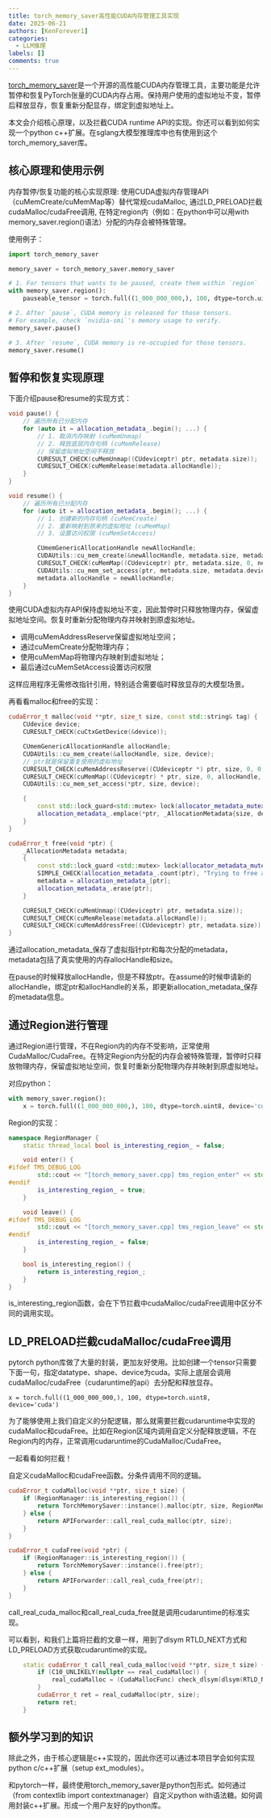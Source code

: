 ```yaml
---
title: torch_memory_saver高性能CUDA内存管理工具实现
date: 2025-06-21
authors: [KenForever1]
categories: 
  - LLM推理
labels: []
comments: true
---
```


[torch_memory_saver](https://github.com/fzyzcjy/torch_memory_saver/tree/master
)是一个开源的高性能CUDA内存管理工具，主要功能是允许暂停和恢复PyTorch张量的CUDA内存占用。保持用户使用的虚拟地址不变，暂停后释放显存，恢复重新分配显存，绑定到虚拟地址上。

本文会介绍核心原理，以及拦截CUDA runtime API的实现。你还可以看到如何实现一个python c++扩展。在sglang大模型推理库中也有使用到这个torch_memory_saver库。

<!-- more -->

## 核心原理和使用示例

内存暂停/恢复功能的核心实现原理:
使用CUDA虚拟内存管理API（cuMemCreate/cuMemMap等）替代常规cudaMalloc, 通过LD_PRELOAD拦截cudaMalloc/cudaFree调用, 在特定region内（例如：在python中可以用with memory_saver.region()语法）分配的内存会被特殊管理。

使用例子：
```python
import torch_memory_saver

memory_saver = torch_memory_saver.memory_saver

# 1. For tensors that wants to be paused, create them within `region`
with memory_saver.region():
    pauseable_tensor = torch.full((1_000_000_000,), 100, dtype=torch.uint8, device='cuda')

# 2. After `pause`, CUDA memory is released for those tensors.
# For example, check `nvidia-smi`'s memory usage to verify.
memory_saver.pause()

# 3. After `resume`, CUDA memory is re-occupied for those tensors.
memory_saver.resume()
```

## 暂停和恢复实现原理

下面介绍pause和resume的实现方式：
```cpp
void pause() {
    // 遍历所有已分配内存
    for (auto it = allocation_metadata_.begin(); ...) {
        // 1. 取消内存映射 (cuMemUnmap)
        // 2. 释放底层内存句柄 (cuMemRelease)
        // 保留虚拟地址空间不释放
        CURESULT_CHECK(cuMemUnmap((CUdeviceptr) ptr, metadata.size));
        CURESULT_CHECK(cuMemRelease(metadata.allocHandle));
    }
}
```

```cpp
void resume() {
    // 遍历所有已分配内存
    for (auto it = allocation_metadata_.begin(); ...) {
        // 1. 创建新的内存句柄 (cuMemCreate)
        // 2. 重新映射到原来的虚拟地址 (cuMemMap)
        // 3. 设置访问权限 (cuMemSetAccess)

        CUmemGenericAllocationHandle newAllocHandle;
        CUDAUtils::cu_mem_create(&newAllocHandle, metadata.size, metadata.device);
        CURESULT_CHECK(cuMemMap((CUdeviceptr) ptr, metadata.size, 0, newAllocHandle, 0));
        CUDAUtils::cu_mem_set_access(ptr, metadata.size, metadata.device);
        metadata.allocHandle = newAllocHandle;
    }
}
```
使用CUDA虚拟内存API保持虚拟地址不变，因此暂停时只释放物理内存，保留虚拟地址空间。恢复时重新分配物理内存并映射到原虚拟地址。

+ 调用cuMemAddressReserve保留虚拟地址空间；
+ 通过cuMemCreate分配物理内存；
+ 使用cuMemMap将物理内存映射到虚拟地址；
+ 最后通过cuMemSetAccess设置访问权限

这样应用程序无需修改指针引用，特别适合需要临时释放显存的大模型场景。

再看看malloc和free的实现：
```c++
cudaError_t malloc(void **ptr, size_t size, const std::string& tag) {
    CUdevice device;
    CURESULT_CHECK(cuCtxGetDevice(&device));

    CUmemGenericAllocationHandle allocHandle;
    CUDAUtils::cu_mem_create(&allocHandle, size, device);
    // ptr就是保留重复使用的虚拟地址
    CURESULT_CHECK(cuMemAddressReserve((CUdeviceptr *) ptr, size, 0, 0, 0));
    CURESULT_CHECK(cuMemMap((CUdeviceptr) * ptr, size, 0, allocHandle, 0));
    CUDAUtils::cu_mem_set_access(*ptr, size, device);

    {
        const std::lock_guard<std::mutex> lock(allocator_metadata_mutex_);
        allocation_metadata_.emplace(*ptr, _AllocationMetadata{size, device, allocHandle, tag});
    }
}

cudaError_t free(void *ptr) {
    _AllocationMetadata metadata;
    {
        const std::lock_guard <std::mutex> lock(allocator_metadata_mutex_);
        SIMPLE_CHECK(allocation_metadata_.count(ptr), "Trying to free a pointer not allocated here");
        metadata = allocation_metadata_[ptr];
        allocation_metadata_.erase(ptr);
    }

    CURESULT_CHECK(cuMemUnmap((CUdeviceptr) ptr, metadata.size));
    CURESULT_CHECK(cuMemRelease(metadata.allocHandle));
    CURESULT_CHECK(cuMemAddressFree((CUdeviceptr) ptr, metadata.size));
}
```

通过allocation_metadata_保存了虚拟指针ptr和每次分配的metadata，metadata包括了真实使用的内存allocHandle和size。

在pause的时候释放allocHandle，但是不释放ptr。在assume的时候申请新的allocHandle，绑定ptr和allocHandle的关系，即更新allocation_metadata_保存的metadata信息。

## 通过Region进行管理

通过Region进行管理，不在Region内的内存不受影响，正常使用CudaMalloc/CudaFree。在特定Region内分配的内存会被特殊管理，暂停时只释放物理内存，保留虚拟地址空间，恢复时重新分配物理内存并映射到原虚拟地址。

对应python：
```python
with memory_saver.region():
    x = torch.full((1_000_000_000,), 100, dtype=torch.uint8, device='cuda')
```

Region的实现：

```cpp
namespace RegionManager {
    static thread_local bool is_interesting_region_ = false;

    void enter() {
#ifdef TMS_DEBUG_LOG
        std::cout << "[torch_memory_saver.cpp] tms_region_enter" << std::endl;
#endif
        is_interesting_region_ = true;
    }

    void leave() {
#ifdef TMS_DEBUG_LOG
        std::cout << "[torch_memory_saver.cpp] tms_region_leave" << std::endl;
#endif
        is_interesting_region_ = false;
    }

    bool is_interesting_region() {
        return is_interesting_region_;
    }
}
```
is_interesting_region函数，会在下节拦截中cudaMalloc/cudaFree调用中区分不同的调用实现。

## LD_PRELOAD拦截cudaMalloc/cudaFree调用

pytorch python库做了大量的封装，更加友好使用。比如创建一个tensor只需要下面一句，指定datatype、shape、device为cuda。实际上底层会调用cudaMalloc/cudaFree（cudaruntime的api）去分配和释放显存。
```
x = torch.full((1_000_000_000,), 100, dtype=torch.uint8, device='cuda')
```
为了能够使用上我们自定义的分配逻辑，那么就需要拦截cudaruntime中实现的cudaMalloc和cudaFree。比如在Region区域内调用自定义分配释放逻辑，不在Region内的内存，正常调用cudaruntime的CudaMalloc/CudaFree。

一起看看如何拦截！

自定义cudaMalloc和cudaFree函数。分条件调用不同的逻辑。
```c++
cudaError_t cudaMalloc(void **ptr, size_t size) {
    if (RegionManager::is_interesting_region()) {
        return TorchMemorySaver::instance().malloc(ptr, size, RegionManager::get_current_tag());
    } else {
        return APIForwarder::call_real_cuda_malloc(ptr, size);
    }
}

cudaError_t cudaFree(void *ptr) {
    if (RegionManager::is_interesting_region()) {
        return TorchMemorySaver::instance().free(ptr);
    } else {
        return APIForwarder::call_real_cuda_free(ptr);
    }
}
```
call_real_cuda_malloc和call_real_cuda_free就是调用cudaruntime的标准实现。

可以看到，和我们上篇将拦截的文章一样，用到了dlsym RTLD_NEXT方式和LD_PRELOAD方式获取cudaruntime的实现。
```c++
    static cudaError_t call_real_cuda_malloc(void **ptr, size_t size) {
        if (C10_UNLIKELY(nullptr == real_cudaMalloc)) {
            real_cudaMalloc = (CudaMallocFunc) check_dlsym(dlsym(RTLD_NEXT, "cudaMalloc"));
        }
        cudaError_t ret = real_cudaMalloc(ptr, size);
        return ret;
    }
```

## 额外学习到的知识

除此之外，由于核心逻辑是c++实现的，因此你还可以通过本项目学会如何实现python c/c++扩展（setup ext_modules）。

和pytorch一样，最终使用torch_memory_saver是python包形式。如何通过（from contextlib import contextmanager）自定义python with语法糖。如何调用封装c++扩展。形成一个用户友好的python库。